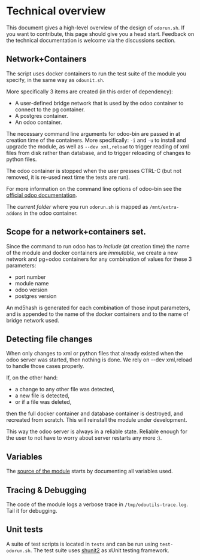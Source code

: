 # Technical overview

This document gives a high-level overview of the design of `odorun.sh`. If you want to contribute, this page should give you a head start.
Feedback on the technical documentation is welcome via the discussions section. 

## Network+Containers

The script uses docker containers to run the test suite of the module you specify, in the same way as `odounit.sh`.

More specifically 3 items are created (in this order of dependency):

* A user-defined bridge network that is used by the odoo container to connect to the pg container.
* A postgres container.
* An odoo container.

The necessary command line arguments for odoo-bin are passed in at creation time of the containers. More specifically: `-i` and `-u` to install and upgrade the module, as well as `--dev xml,reload` to trigger reading of xml files from disk rather than database, and to trigger reloading of changes to python files.

The odoo container is stopped when the user presses CTRL-C (but not removed, it is re-used next time the tests are run).

For more information on the command line options of odoo-bin see the [official odoo documentation](https://www.odoo.com/documentation/master/developer/cli.html).

The *current folder* where you run `odorun.sh` is mapped as `/mnt/extra-addons` in the odoo container.

## Scope for a network+containers set.

Since the command to run odoo has to *include* (at creation time) the name of the module and docker containers are *immutable*, we create a new network and pg+odoo containers for any combination of values for these 3 parameters:

* port number
* module name
* odoo version
* postgres version

An md5hash is generated for each combination of those input parameters, and is appended to the name of the docker containers and to the name of bridge network used.

## Detecting file changes

When only changes to xml or python files that already existed when the odoo server was started, then nothing is done. We rely on --dev xml,reload to handle those cases properly.

If, on the other hand:

* a change to any other file was detected,
* a new file is detected, 
* or if a file was deleted, 

then the full docker container and database container is destroyed, and recreated from scratch. This will reinstall the module under development.

This way the odoo server is always in a reliable state. Reliable enough for the user to not have to worry about server restarts any more :).

## Variables

The [source of the module](/odounit.sh) starts by documenting all variables used.

## Tracing & Debugging

The code of the module logs a verbose trace in `/tmp/odoutils-trace.log`. Tail it for debugging.

## Unit tests

A suite of test scripts is located in `tests` and can be run using `test-odorun.sh`. The test suite uses [shunit2](https://github.com/kward/shunit2./com) as xUnit testing framework.